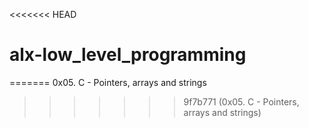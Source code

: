<<<<<<< HEAD
# alx-low_level_programming
=======
0x05. C - Pointers, arrays and strings
>>>>>>> 9f7b771 (0x05. C - Pointers, arrays and strings)
